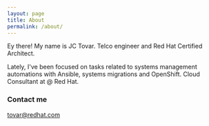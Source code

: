 ```yaml
---
layout: page
title: About
permalink: /about/
---
```


Ey there! My name is JC Tovar. Telco engineer and Red Hat Certified Architect. 

Lately, I've been focused on tasks related to systems management automations with Ansible, systems migrations and OpenShift. Cloud Consultant at @ Red Hat.

### Contact me

[tovar@redhat.com](mailto:tovar@redhat.com)

